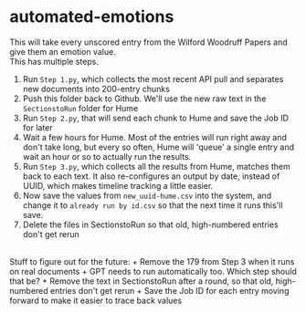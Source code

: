 # automated-emotions

This will take every unscored entry from the Wilford Woodruff Papers and give them an emotion value.
<br>
This has multiple steps.
1. Run `Step 1.py`, which collects the most recent API pull and separates new documents into 200-entry chunks
2. Push this folder back to Github. We'll use the new raw text in the `SectionstoRun` folder for Hume
3. Run `Step 2.py`, that will send each chunk to Hume and save the Job ID for later
4. Wait a few hours for Hume. Most of the entries will run right away and don't take long, but every so often, Hume will 'queue' a single entry and wait an hour or so to actually run the results.
5. Run `Step 3.py`, which collects all the results from Hume, matches them back to each text. It also re-configures an output by date, instead of UUID, which makes timeline tracking a little easier.
6. Now save the values from `new_uuid-hume.csv` into the system, and change it to `already run by id.csv` so that the next time it runs this'll save.
7. Delete the files in SectionstoRun so that old, high-numbered entries don't get rerun

<br>
Stuff to figure out for the future:
+ Remove the 179 from Step 3 when it runs on real documents
+ GPT needs to run automatically too. Which step should that be?
+ Remove the text in SectionstoRun after a round, so that old, high-numbered entries don't get rerun
+ Save the Job ID for each entry moving forward to make it easier to trace back values